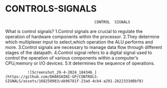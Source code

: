 # CONTROLS-SIGNALS

                                            CONTROL  SIGNALS
What is control signals?
1.Control signals are crucial to regulate the operation of hardware components within the processor.
2.They determine which multiplexer input to select,which operation the ALU performs and more.
3.Control signals are necessary to manage data flow through different stages of the datapath.
4.Control signal refers to a digital signal used to control the operation of various components within a computer’s CPU,memory or I/O devices.
5.It determines the sequence of operations.

              ![Screenshot_29-4-2024_184346_](https://github.com/DHARSHINI-GP/CONTROLS-SIGNALS/assets/168258983/ab96781f-23ad-4cb4-a291-2b22333d0bf8)




